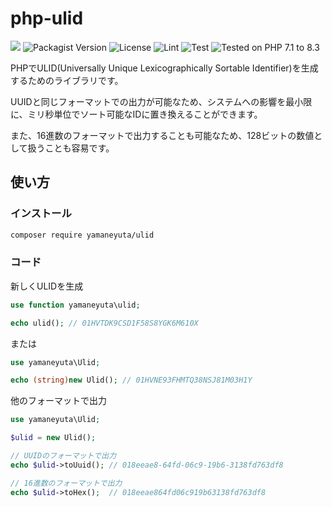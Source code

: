 


# php-ulid
<img src="https://img.shields.io/badge/PHP-ccc.svg?logo=php&style=flat"> <img alt="Packagist Version" src="https://img.shields.io/packagist/v/yamaneyuta/ulid"> ![License](https://img.shields.io/github/license/yamaneyuta/php-ulid) ![Lint](https://github.com/yamaneyuta/php-ulid/actions/workflows/lint.yml/badge.svg?branch=main) ![Test](https://github.com/yamaneyuta/php-ulid/actions/workflows/test.yml/badge.svg?branch=main) ![Tested on PHP 7.1 to 8.3](https://img.shields.io/badge/tested%20on-PHP%207.0%20|%207.1%20|%207.2%20|%207.3%20|%207.4%20|%208.0%20|%208.1%20|%208.2%20|%208.3-brightgreen.svg)

PHPでULID(Universally Unique Lexicographically Sortable Identifier)を生成するためのライブラリです。

UUIDと同じフォーマットでの出力が可能なため、システムへの影響を最小限に、ミリ秒単位でソート可能なIDに置き換えることができます。

また、16進数のフォーマットで出力することも可能なため、128ビットの数値として扱うことも容易です。

## 使い方

### インストール

```bash
composer require yamaneyuta/ulid
```

### コード

新しくULIDを生成
```php
use function yamaneyuta\ulid;

echo ulid(); // 01HVTDK9CSD1F58S8YGK6M610X
```

または

```php
use yamaneyuta\Ulid;

echo (string)new Ulid(); // 01HVNE93FHMTQ38NSJ81M03H1Y
```

他のフォーマットで出力
```php
use yamaneyuta\Ulid;

$ulid = new Ulid();

// UUIDのフォーマットで出力
echo $ulid->toUuid(); // 018eeae8-64fd-06c9-19b6-3138fd763df8

// 16進数のフォーマットで出力
echo $ulid->toHex();  // 018eeae864fd06c919b63138fd763df8
```
